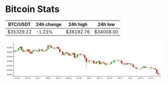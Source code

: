 # Bitcoin Stats

BTC/USDT|24h change|24h high|24h low|
|---|---|---|---|
|$35329.22|-1.23%|$36192.76|$34008.00|

<img src="./chart.svg">
